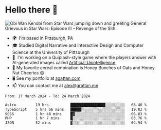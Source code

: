 <!--
**GameDog9988/GameDog9988** is a ✨ _special_ ✨ repository because its `README.md` (this file) appears on your GitHub profile.

Here are some ideas to get you started:

- 🔭 I’m currently working on ...
- 🌱 I’m currently learning ...
- 👯 I’m looking to collaborate on ...
- 🤔 I’m looking for help with ...
- 💬 Ask me about ...
- 📫 How to reach me: ...
- 😄 Pronouns: ...
- ⚡ Fun fact: ...
-->



Hello there 👋
==================================

![Obi Wan Kenobi from Star Wars jumping down and greeting General Grievous in Star Wars: Episode III – Revenge of the Sith](https://github.com/agrattan0820/agrattan0820/assets/51346343/689e56eb-29be-46a5-a079-28ea727b5f7e)


- 🌍  I'm based in Pittsburgh, PA
- 🎓  Studied Digital Narrative and Interactive Design and Computer Science at the University of Pittsburgh
- 👾  I'm working on a Quiplash-style game where the players answer with AI-generated images called [Artificial Unintelligence](https://github.com/agrattan0820/artificial-unintelligence)
- 🥣  My favorite cereal combination is Honey Bunches of Oats and Honey Nut Cheerios 😋
- 🖥️  See my portfolio at [agattan.com](http://agrattan.com/)
- 📫  You can contact me at [alex@grattan.me](mailto:alex@grattan.me)

<!--START_SECTION:waka-->

```txt
From: 17 March 2024 - To: 24 March 2024

Astro         19 hrs          ████████████████░░░░░░░░░   63.40 %
TypeScript    5 hrs 56 mins   █████░░░░░░░░░░░░░░░░░░░░   19.83 %
SCSS          1 hr 48 mins    █▓░░░░░░░░░░░░░░░░░░░░░░░   06.03 %
PHP           1 hr 7 mins     █░░░░░░░░░░░░░░░░░░░░░░░░   03.76 %
JSON          52 mins         ▓░░░░░░░░░░░░░░░░░░░░░░░░   02.94 %
```

<!--END_SECTION:waka-->
